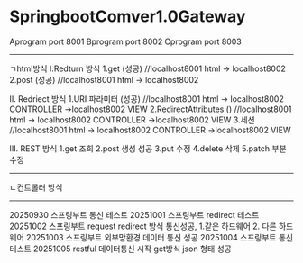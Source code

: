 ﻿# SpringbootComver1.0Gateway


Aprogram port 8001
Bprogram port 8002
Cprogram port 8003

--------------------------------------------------------------
ㄱhtml방식
I.Redturn 방식 
1.get (성공)
//localhost8001 html -> localhost8002 
2.post (성공)
//localhost8001 html -> localhost8002 

II. Redriect 방식
1.URI 파라미터 (성공)
  //localhost8001 html -> localhost8002 CONTROLLER ->localhost8002 VIEW
2.RedirectAttributes ()
  //localhost8001 html -> localhost8002 CONTROLLER ->localhost8002 VIEW
3.세션
  //localhost8001 html -> localhost8002 CONTROLLER ->localhost8002 VIEW

III. REST 방식
1.get 조회 
2.post 생성  성공 
3.put 수정
4.delete 삭제
5.patch 부분수정

--------------------------------------------------------------
ㄴ컨트롤러 방식


--------------------------------------------------------------
20250930 스프링부트 통신 테스트
20251001 스프링부트 redirect 테스트
20251002 스프링부트 request redirect 방식 통신성공, 1.같은 하드웨어 2. 다른 하드웨어
20251003 스프링부트 외부망환경 데이터 통신 성공 
20251004 스프링부트 통신 테스트
20251005 restful 데이터통신 시작 get방식 json 형태 성공 







